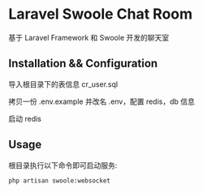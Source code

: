 # Laravel Swoole Chat Room

基于 Laravel Framework 和 Swoole 开发的聊天室

## Installation && Configuration

导入根目录下的表信息 cr_user.sql

拷贝一份 .env.example 并改名 .env，配置 redis，db 信息

启动 redis

## Usage

根目录执行以下命令即可启动服务:

`php artisan swoole:websocket`